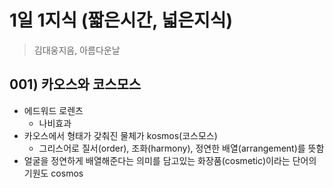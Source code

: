 # 1일 1지식 (짧은시간, 넓은지식)
> 김대웅지음, 아름다운날

## 001) 카오스와 코스모스
- 에드워드 로렌츠
   - 나비효과
- 카오스에서 형태가 갖춰진 물체가 kosmos(코스모스)
   - 그리스어로 질서(order), 조화(harmony), 정연한 배열(arrangement)를 뜻함
- 얼굴을 정연하게 배열해준다는 의미를 담고있는 화장품(cosmetic)이라는 단어의 기원도 cosmos
